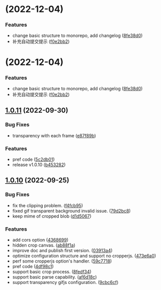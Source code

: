 # [](https://github.com/STDSuperman/super-image-cropper/compare/v1.0.11...v) (2022-12-04)


### Features

* change basic structure to monorepo, add changelog ([8fe38d0](https://github.com/STDSuperman/super-image-cropper/commit/8fe38d04a9500f5bb73f819e23b4e28dde82c031))
* 补充自动提交提示 ([f0e2bb2](https://github.com/STDSuperman/super-image-cropper/commit/f0e2bb2061c1776baa338da47c7d8167e7cdce41))



# [](https://github.com/STDSuperman/super-image-cropper/compare/v1.0.11...v) (2022-12-04)


### Features

* change basic structure to monorepo, add changelog ([8fe38d0](https://github.com/STDSuperman/super-image-cropper/commit/8fe38d04a9500f5bb73f819e23b4e28dde82c031))
* 补充自动提交提示 ([f0e2bb2](https://github.com/STDSuperman/super-image-cropper/commit/f0e2bb2061c1776baa338da47c7d8167e7cdce41))



## [1.0.11](https://github.com/STDSuperman/super-image-cropper/compare/v1.0.10...v1.0.11) (2022-09-30)


### Bug Fixes

* transparency with each frame ([e87f89b](https://github.com/STDSuperman/super-image-cropper/commit/e87f89b7696feaf10a616721ac023b45d4a53976))


### Features

* pref code ([5c2db01](https://github.com/STDSuperman/super-image-cropper/commit/5c2db01bf5e3907f829030a5125c5a4fa4f08745))
* release v1.0.10 ([b453282](https://github.com/STDSuperman/super-image-cropper/commit/b453282dbade17b1364c296b230012e6f3116283))



## [1.0.10](https://github.com/STDSuperman/super-image-cropper/compare/af6d18c9ac189ef7787fd4c88e7e63702064f318...v1.0.10) (2022-09-25)


### Bug Fixes

* fix the clipping problem. ([f4fcb95](https://github.com/STDSuperman/super-image-cropper/commit/f4fcb9549a280b34f08a5057f9825a222d3c551b))
* fixed gif transparent background invalid issue. ([79d2bc8](https://github.com/STDSuperman/super-image-cropper/commit/79d2bc85c3c7e7507f6bc78f19e23eacbe992f0a))
* keep mime of cropped blob ([d1d5067](https://github.com/STDSuperman/super-image-cropper/commit/d1d50678e95efa9722c453095d7c1bc205174c4e))


### Features

* add cors option ([4368699](https://github.com/STDSuperman/super-image-cropper/commit/4368699a224d279211a0e9dac2a2ae45e1d1a18e))
* hidden crop canvas. ([ab88f1a](https://github.com/STDSuperman/super-image-cropper/commit/ab88f1ac108a1d32921253e423069c80fb15cb38))
* improve doc and publish first version. ([03913a4](https://github.com/STDSuperman/super-image-cropper/commit/03913a4abc5b9ac64107e822cc685a67985a4ca5))
* optimize configuration structure and support no cropperjs. ([473e6a0](https://github.com/STDSuperman/super-image-cropper/commit/473e6a0a71538271374e5f47d1dc02f68cd631a1))
* perf some cropperjs option's handler. ([59c7718](https://github.com/STDSuperman/super-image-cropper/commit/59c771890421df32009c4e8a14400354bf35da81))
* pref code ([4df98c1](https://github.com/STDSuperman/super-image-cropper/commit/4df98c17d26816bb4dcb5726bc2d651d7233defc))
* support basic crop process. ([8fedf34](https://github.com/STDSuperman/super-image-cropper/commit/8fedf34e4f2d1019dcbc875339a65f9d876a56a1))
* support basic parse capability. ([af6d18c](https://github.com/STDSuperman/super-image-cropper/commit/af6d18c9ac189ef7787fd4c88e7e63702064f318))
* support transparency gifjs configuration. ([9cbc6cf](https://github.com/STDSuperman/super-image-cropper/commit/9cbc6cfc9fe54079c76c3a8b1bafe86c8891e3e7))




